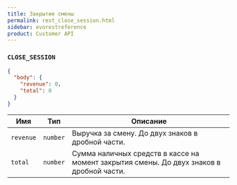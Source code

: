 ```yaml
---
title: Закрытие смены
permalink: rest_close_session.html
sidebar: evorestreference
product: Customer API
---
```


### `CLOSE_SESSION`

```json
{
  "body": {
    "revenue": 0,
    "total": 0
  }
}
```

Имя  | Тип  | Описание
-----|------|--------------
`revenue`| `number`  |  Выручка за смену. До двух знаков в дробной части.
`total`| `number`  |  Сумма наличных средств в кассе на момент закрытия смены. До двух знаков в дробной части.
